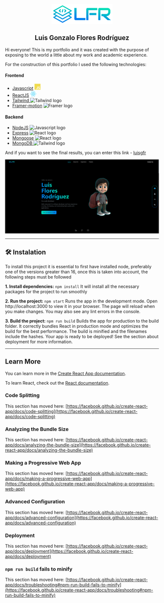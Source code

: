 <div id="header" align="center">
  <img src='src/assets/images/LuisFR.png'/>
  <h2>Luis Gonzalo Flores Rodríguez</h2>
</div>

Hi everyone! This is my portfolio and it was created with the purpose of exposing to the world a little about my work and academic experience.

For the construction of this portfolio I used the following technologies:

#### Frontend

<ul>
  <li>
    <a href='https://developer.mozilla.org/es/docs/Web/JavaScript'>Javascript</a> <img src='https://raw.githubusercontent.com/devicons/devicon/1119b9f84c0290e0f0b38982099a2bd027a48bf1/icons/javascript/javascript-plain.svg' alt='Javascript logo' width='20' height='20'/>
  </li>
  <li>
    <a href='https://es.react.dev/'>ReactJS</a> <img src='https://raw.githubusercontent.com/devicons/devicon/1119b9f84c0290e0f0b38982099a2bd027a48bf1/icons/react/react-original.svg' alt='React logo' width='20' height='20'/>
  </li>
  <li>
    <a href='https://tailwindcss.com/docs/installation'>Tailwind </a><img src='https://img.icons8.com/?size=512&id=4PiNHtUJVbLs&format=png' alt='Tailwind logo' width='22' height='22'/>
  </li>
  <li>
    <a href='https://www.framer.com/motion/'>Framer-motion</a>
    <img src='https://cdn.iconscout.com/icon/free/png-512/free-framer-2296068-1912027.png?f=avif&w=256' alt='Framer logo' width='22' height='22'/>
  </li>
</ul>


#### Backend

<ul>
  <li>
    <a href='https://nodejs.org/en/learn/getting-started/introduction-to-nodejs'>NodeJS</a> <img src='https://img.icons8.com/?size=100&id=54087&format=png&color=000000' alt='Javascript logo' width='20' height='20'/>
  </li>
  <li>
    <a href='https://expressjs.com/es/starter/installing.html'>Express</a> <img src='https://img.icons8.com/?size=100&id=SDVmtZ6VBGXt&format=png&color=000000' alt='React logo' width='20' height='20'/>
  </li>
  <li>
    <a href='https://www.npmjs.com/package/mongoose'>Mongoose</a> <img src='https://img.icons8.com/?size=100&id=gKfcEStXI1Hm&format=png&color=000000' alt='React logo' width='20' height='20'/>
  </li>
  <li>
    <a href='https://www.mongodb.com/atlas'>MongoDB </a><img src='https://img.icons8.com/?size=100&id=74402&format=png&color=000000' alt='Tailwind logo' width='22' height='22'/>
  </li>
</ul>

And if you want to see the final results, you can enter this link - [luisgfr](https://www.luisgfr.com/)

![Alt text](image-3.png)

---

## 🛠️ Instalation

To install this project it is essential to first have installed node, preferably one of the versions greater than 16, once this is taken into account, the following steps must be followed

**1. Install dependencies:**
`npm install`
It will install all the necessary packages for the project to run smoothly

**2. Run the project:**
`npm start`
Runs the app in the development mode.
Open http://localhost:3000 to view it in your browser.
The page will reload when you make changes.
You may also see any lint errors in the console.

**3. Build the project:**
`npm run build`
Builds the app for production to the build folder.
It correctly bundles React in production mode and optimizes the build for the best performance.
The build is minified and the filenames include the hashes.
Your app is ready to be deployed!
See the section about deployment for more information.

---

## Learn More

You can learn more in the [Create React App documentation](https://facebook.github.io/create-react-app/docs/getting-started).

To learn React, check out the [React documentation](https://reactjs.org/).

### Code Splitting

This section has moved here: [https://facebook.github.io/create-react-app/docs/code-splitting](https://facebook.github.io/create-react-app/docs/code-splitting)

### Analyzing the Bundle Size

This section has moved here: [https://facebook.github.io/create-react-app/docs/analyzing-the-bundle-size](https://facebook.github.io/create-react-app/docs/analyzing-the-bundle-size)

### Making a Progressive Web App

This section has moved here: [https://facebook.github.io/create-react-app/docs/making-a-progressive-web-app](https://facebook.github.io/create-react-app/docs/making-a-progressive-web-app)

### Advanced Configuration

This section has moved here: [https://facebook.github.io/create-react-app/docs/advanced-configuration](https://facebook.github.io/create-react-app/docs/advanced-configuration)

### Deployment

This section has moved here: [https://facebook.github.io/create-react-app/docs/deployment](https://facebook.github.io/create-react-app/docs/deployment)

### `npm run build` fails to minify

This section has moved here: [https://facebook.github.io/create-react-app/docs/troubleshooting#npm-run-build-fails-to-minify](https://facebook.github.io/create-react-app/docs/troubleshooting#npm-run-build-fails-to-minify)
